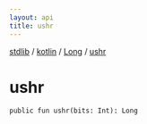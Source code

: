 ```yaml
---
layout: api
title: ushr
---
```

[stdlib](../../index.html) / [kotlin](../index.html) / [Long](index.html) / [ushr](ushr.html)

# ushr

```
public fun ushr(bits: Int): Long
```
